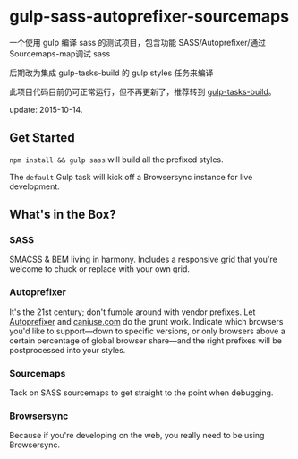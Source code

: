 # gulp-sass-autoprefixer-sourcemaps

一个使用 gulp 编译 sass 的测试项目，包含功能 SASS/Autoprefixer/通过Sourcemaps-map调试 sass

后期改为集成 gulp-tasks-build 的 gulp styles 任务来编译

此项目代码目前仍可正常运行，但不再更新了，推荐转到 [gulp-tasks-build](https://www.npmjs.com/package/gulp-tasks-build)。

update: 2015-10-14.

## Get Started
`npm install && gulp sass` will build all the prefixed styles.

The `default` Gulp task will kick off a Browsersync instance for live development.

## What's in the Box?
### SASS
SMACSS & BEM living in harmony. Includes a responsive grid that you're welcome to
chuck or replace with your own grid.

### Autoprefixer
It's the 21st century; don't fumble around with vendor prefixes. Let [Autoprefixer](https://github.com/postcss/autoprefixer) and [caniuse.com](http://www.caniuse.com) do the grunt work. Indicate which browsers
you'd like to support—down to specific versions, or only browsers above a certain
percentage of global browser share—and the right prefixes will be postprocessed
into your styles.

### Sourcemaps
Tack on SASS sourcemaps to get straight to the point when debugging.

### Browsersync
Because if you're developing on the web, you really need to be using Browsersync.
